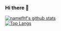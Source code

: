 ### Hi there 🤪
[![namefhf's github stats](https://github-readme-stats.vercel.app/api?username=namefhf&show_icons=true&theme=vue)](https://github.com/anuraghazra/github-readme-stats)<br>
[![Top Langs](https://github-readme-stats.vercel.app/api/top-langs/?username=namefhf&layout=compact&hide=tsql)](https://github.com/anuraghazra/github-readme-stats)


